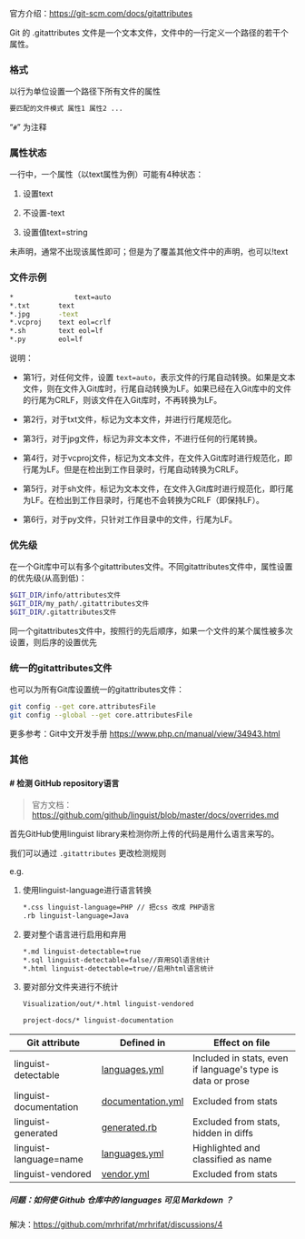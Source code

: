 官方介绍：<https://git-scm.com/docs/gitattributes>

Git 的 .gitattributes 文件是一个文本文件，文件中的一行定义一个路径的若干个属性。

### 格式

以行为单位设置一个路径下所有文件的属性

```bash
要匹配的文件模式 属性1 属性2 ...
```

“`#`” 为注释

### 属性状态

一行中，一个属性（以text属性为例）可能有4种状态：

1. 设置text

2. 不设置-text

3. 设置值text=string

未声明，通常不出现该属性即可；但是为了覆盖其他文件中的声明，也可以!text

### 文件示例

```bash
*               text=auto
*.txt		text
*.jpg		-text
*.vcproj	text eol=crlf
*.sh		text eol=lf
*.py		eol=lf
```

说明：

+ 第1行，对任何文件，设置 `text=auto`，表示文件的行尾自动转换。如果是文本文件，则在文件入Git库时，行尾自动转换为LF。如果已经在入Git库中的文件的行尾为CRLF，则该文件在入Git库时，不再转换为LF。

+ 第2行，对于txt文件，标记为文本文件，并进行行尾规范化。

+ 第3行，对于jpg文件，标记为非文本文件，不进行任何的行尾转换。

+ 第4行，对于vcproj文件，标记为文本文件，在文件入Git库时进行规范化，即行尾为LF。但是在检出到工作目录时，行尾自动转换为CRLF。

+ 第5行，对于sh文件，标记为文本文件，在文件入Git库时进行规范化，即行尾为LF。在检出到工作目录时，行尾也不会转换为CRLF（即保持LF）。

+ 第6行，对于py文件，只针对工作目录中的文件，行尾为LF。

### 优先级

在一个Git库中可以有多个gitattributes文件。不同gitattributes文件中，属性设置的优先级(从高到低)：
```bash
$GIT_DIR/info/attributes文件
$GIT_DIR/my_path/.gitattributes文件
$GIT_DIR/.gitattributes文件
```
同一个gitattributes文件中，按照行的先后顺序，如果一个文件的某个属性被多次设置，则后序的设置优先

### 统一的gitattributes文件

也可以为所有Git库设置统一的gitattributes文件：

```bash
git config --get core.attributesFile
git config --global --get core.attributesFile
```


更多参考：Git中文开发手册 <https://www.php.cn/manual/view/34943.html>

### 其他

#### # 检测 GitHub repository语言

> 官方文档：<https://github.com/github/linguist/blob/master/docs/overrides.md>

首先GitHub使用linguist library来检测你所上传的代码是用什么语言来写的。

我们可以通过 `.gitattributes` 更改检测规则

e.g. 

1. 使用linguist-language进行语言转换
    
    ```bash
    *.css linguist-language=PHP // 把css 改成 PHP语言
	.rb linguist-language=Java
    ```
2. 要对整个语言进行启用和弃用
    ```bash
    *.md linguist-detectable=true
    *.sql linguist-detectable=false//弃用SQl语言统计
    *.html linguist-detectable=true//启用html语言统计
    ```
3. 要对部分文件夹进行不统计
    ```bash
    Visualization/out/*.html linguist-vendored
    ```
    ```bash
    project-docs/* linguist-documentation
    ```

Git attribute	| Defined in	| Effect on file
-- | --| --
linguist-detectable	| [languages.yml](https://github.com/github/linguist/blob/master/lib/linguist/languages.yml)	| Included in stats, even if language's type is data or prose
linguist-documentation	| [documentation.yml](https://github.com/github/linguist/blob/master/lib/linguist/documentation.yml)	| Excluded from stats
linguist-generated	| [generated.rb](https://github.com/github/linguist/blob/master/lib/linguist/generated.rb)	| Excluded from stats, hidden in diffs
linguist-language=name	| [languages.yml](https://github.com/github/linguist/blob/master/lib/linguist/languages.yml)	| Highlighted and classified as name
linguist-vendored	| [vendor.yml](https://github.com/github/linguist/blob/master/lib/linguist/vendor.yml)	| Excluded from stats

##### 问题：如何使 Github 仓库中的 languages 可见 Markdown ？
解决：<https://github.com/mrhrifat/mrhrifat/discussions/4>